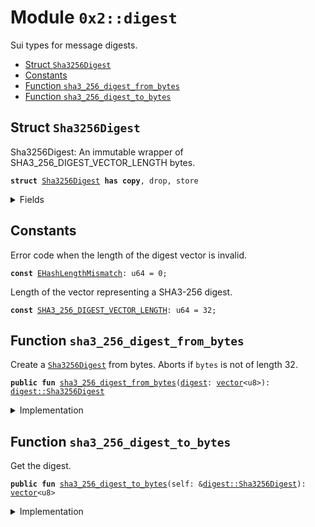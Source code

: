 
<a name="0x2_digest"></a>

# Module `0x2::digest`

Sui types for message digests.


-  [Struct `Sha3256Digest`](#0x2_digest_Sha3256Digest)
-  [Constants](#@Constants_0)
-  [Function `sha3_256_digest_from_bytes`](#0x2_digest_sha3_256_digest_from_bytes)
-  [Function `sha3_256_digest_to_bytes`](#0x2_digest_sha3_256_digest_to_bytes)



<a name="0x2_digest_Sha3256Digest"></a>

## Struct `Sha3256Digest`

Sha3256Digest: An immutable wrapper of SHA3_256_DIGEST_VECTOR_LENGTH bytes.


<pre><code><b>struct</b> <a href="digest.md#0x2_digest_Sha3256Digest">Sha3256Digest</a> <b>has</b> <b>copy</b>, drop, store
</code></pre>



<details>
<summary>Fields</summary>


<dl>
<dt>
<code><a href="digest.md#0x2_digest">digest</a>: <a href="">vector</a>&lt;u8&gt;</code>
</dt>
<dd>

</dd>
</dl>


</details>

<a name="@Constants_0"></a>

## Constants


<a name="0x2_digest_EHashLengthMismatch"></a>

Error code when the length of the digest vector is invalid.


<pre><code><b>const</b> <a href="digest.md#0x2_digest_EHashLengthMismatch">EHashLengthMismatch</a>: u64 = 0;
</code></pre>



<a name="0x2_digest_SHA3_256_DIGEST_VECTOR_LENGTH"></a>

Length of the vector<u8> representing a SHA3-256 digest.


<pre><code><b>const</b> <a href="digest.md#0x2_digest_SHA3_256_DIGEST_VECTOR_LENGTH">SHA3_256_DIGEST_VECTOR_LENGTH</a>: u64 = 32;
</code></pre>



<a name="0x2_digest_sha3_256_digest_from_bytes"></a>

## Function `sha3_256_digest_from_bytes`

Create a <code><a href="digest.md#0x2_digest_Sha3256Digest">Sha3256Digest</a></code> from bytes. Aborts if <code>bytes</code> is not of length 32.


<pre><code><b>public</b> <b>fun</b> <a href="digest.md#0x2_digest_sha3_256_digest_from_bytes">sha3_256_digest_from_bytes</a>(<a href="digest.md#0x2_digest">digest</a>: <a href="">vector</a>&lt;u8&gt;): <a href="digest.md#0x2_digest_Sha3256Digest">digest::Sha3256Digest</a>
</code></pre>



<details>
<summary>Implementation</summary>


<pre><code><b>public</b> <b>fun</b> <a href="digest.md#0x2_digest_sha3_256_digest_from_bytes">sha3_256_digest_from_bytes</a>(<a href="digest.md#0x2_digest">digest</a>: <a href="">vector</a>&lt;u8&gt;): <a href="digest.md#0x2_digest_Sha3256Digest">Sha3256Digest</a> {
    <b>assert</b>!(<a href="_length">vector::length</a>(&<a href="digest.md#0x2_digest">digest</a>) == <a href="digest.md#0x2_digest_SHA3_256_DIGEST_VECTOR_LENGTH">SHA3_256_DIGEST_VECTOR_LENGTH</a>, <a href="digest.md#0x2_digest_EHashLengthMismatch">EHashLengthMismatch</a>);
    <a href="digest.md#0x2_digest_Sha3256Digest">Sha3256Digest</a> { <a href="digest.md#0x2_digest">digest</a> }
}
</code></pre>



</details>

<a name="0x2_digest_sha3_256_digest_to_bytes"></a>

## Function `sha3_256_digest_to_bytes`

Get the digest.


<pre><code><b>public</b> <b>fun</b> <a href="digest.md#0x2_digest_sha3_256_digest_to_bytes">sha3_256_digest_to_bytes</a>(self: &<a href="digest.md#0x2_digest_Sha3256Digest">digest::Sha3256Digest</a>): <a href="">vector</a>&lt;u8&gt;
</code></pre>



<details>
<summary>Implementation</summary>


<pre><code><b>public</b> <b>fun</b> <a href="digest.md#0x2_digest_sha3_256_digest_to_bytes">sha3_256_digest_to_bytes</a>(self: &<a href="digest.md#0x2_digest_Sha3256Digest">Sha3256Digest</a>): <a href="">vector</a>&lt;u8&gt; {
    self.<a href="digest.md#0x2_digest">digest</a>
}
</code></pre>



</details>
